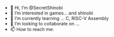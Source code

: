 - 👋 Hi, I’m @SecretShinobi
- 👀 I’m interested in games... and shinobi
- 🌱 I’m currently learning ... C, RISC-V Assembly
- 💞️ I’m looking to collaborate on ...
- 📫 How to reach me: 

<!---
SecretShinobi/SecretShinobi is a ✨ special ✨ repository because its `README.md` (this file) appears on your GitHub profile.
You can click the Preview link to take a look at your changes.
--->
